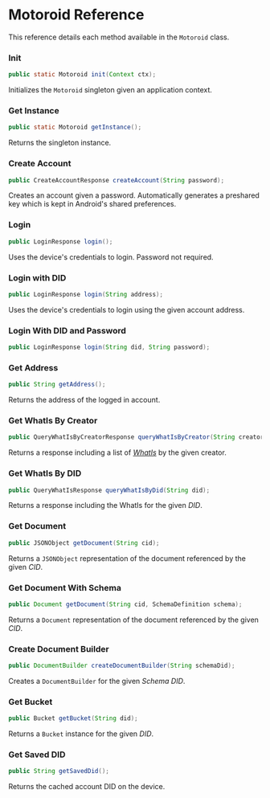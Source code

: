 # Motoroid Reference

This reference details each method available in the `Motoroid` class.

### Init

```java
public static Motoroid init(Context ctx);
```
Initializes the `Motoroid` singleton given an application context.

### Get Instance

```java
public static Motoroid getInstance();
```
Returns the singleton instance.

### Create Account
```java
public CreateAccountResponse createAccount(String password);
```
Creates an account given a password. Automatically generates a preshared key which is kept in Android's shared preferences.

### Login

```java
public LoginResponse login();
```
Uses the device's credentials to login. Password not required.

### Login with DID
```java
public LoginResponse login(String address);
```
Uses the device's credentials to login using the given account address.

### Login With DID and Password
```java
public LoginResponse login(String did, String password);
```

### Get Address

```java
public String getAddress();
```
Returns the address of the logged in account.

### Get WhatIs By Creator
 
```java
public QueryWhatIsByCreatorResponse queryWhatIsByCreator(String creator);
```
Returns a response including a list of [*WhatIs*](#) by the given creator.

### Get WhatIs By DID

```java
public QueryWhatIsResponse queryWhatIsByDid(String did);
```
Returns a response including the WhatIs for the given *DID*.

### Get Document

```java
public JSONObject getDocument(String cid);
```
Returns a `JSONObject` representation of the document referenced by the given *CID*.

### Get Document With Schema

```java
public Document getDocument(String cid, SchemaDefinition schema);
```
Returns a `Document` representation of the document referenced by the given *CID*.

### Create Document Builder

```java
public DocumentBuilder createDocumentBuilder(String schemaDid);
```
Creates a `DocumentBuilder` for the given *Schema DID*.

### Get Bucket 

```java
public Bucket getBucket(String did);
```
Returns a `Bucket` instance for the given *DID*.

### Get Saved DID 

```java
public String getSavedDid();
```
Returns the cached account DID on the device.
